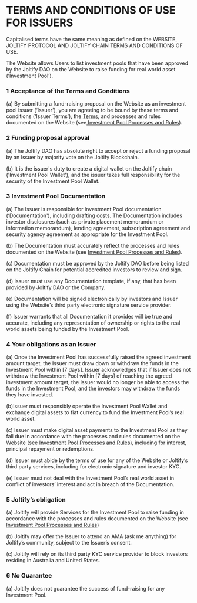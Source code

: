 # TERMS AND CONDITIONS OF USE FOR ISSUERS

Capitalised terms have the same meaning as defined on the WEBSITE, JOLTIFY PROTOCOL AND JOLTIFY CHAIN TERMS AND CONDITIONS OF USE.

The Website allows Users to list investment pools that have been approved by the Joltify DAO on the Website to raise funding for real world asset (‘Investment Pool’).

### 1 Acceptance of the Terms and Conditions

(a) By submitting a fund-raising proposal on the Website as an investment pool issuer (‘Issuer’), you are agreeing to be bound by these terms and conditions (‘Issuer Terms’), the [Terms](website-joltify-protocol-and-joltify-chain-terms-and-conditions-of-use.md), and processes and rules documented on the Website (see[ Investment Pool Processes and Rules](terms-and-conditions-of-use-for-issuers.md#3-investment-pool-documentation)).

### 2 Funding proposal approval

(a) The Joltify DAO has absolute right to accept or reject a funding proposal by an Issuer by majority vote on the Joltify Blockchain.

(b) It is the issuer's duty to create a digital wallet on the Joltify chain ('Investment Pool Wallet'), and the issuer takes full responsibility for the security of the Investment Pool Wallet.

### 3 Investment Pool Documentation

(a) The Issuer is responsible for Investment Pool documentation (‘Documentation'), including drafting costs. The Documentation includes investor disclosures (such as private placement memorandum or information memorandum), lending agreement, subscription agreement and security agency agreement as appropriate for the Investment Pool.

(b) The Documentation must accurately reflect the processes and rules documented on the Website (see [Investment Pool Processes and Rules](terms-and-conditions-of-use-for-issuers.md#3-investment-pool-documentation)).

(c) Documentation must be approved by the Joltify DAO before being listed on the Joltify Chain for potential accredited investors to review and sign.

(d) Issuer must use any Documentation template, if any, that has been provided by Joltify DAO or the Company.

(e) Documentation will be signed electronically by investors and Issuer using the Website’s third party electronic signature service provider.

(f) Issuer warrants that all Documentation it provides will be true and accurate, including any representation of ownership or rights to the real world assets being funded by the Investment Pool. &#x20;

### 4 Your obligations as an Issuer

(a) Once the Investment Pool has successfully raised the agreed investment amount target, the Issuer must draw down or withdraw the funds in the Investment Pool within \[7 days]. Issuer acknowledges that if Issuer does not withdraw the Investment Pool within \[7 days] of reaching the agreed investment amount target, the Issuer would no longer be able to access the funds in the Investment Pool, and the investors may withdraw the funds they have invested.

(b)Issuer must responsibly operate the Investment Pool Wallet and exchange digital assets to fiat currency to fund the Investment Pool’s real world asset.

(c) Issuer must make digital asset payments to the Investment Pool as they fall due in accordance with the processes and rules documented on the Website (see [Investment Pool Processes and Rules](terms-and-conditions-of-use-for-issuers.md#3-investment-pool-documentation)), including for interest, principal repayment or redemptions.

(d) Issuer must abide by the terms of use for any of the Website or Joltify’s third party services, including for electronic signature and investor KYC.

(e) Issuer must not deal with the Investment Pool’s real world asset in conflict of investors’ interest and act in breach of the Documentation.

### 5 Joltify’s obligation

(a) Joltify will provide Services for the Investment Pool to raise funding in accordance with the processes and rules documented on the Website (see [Investment Pool Processes and Rules](terms-and-conditions-of-use-for-issuers.md#3-investment-pool-documentation))

(b) Joltify may offer the Issuer to attend an AMA (ask me anything) for Joltify’s community, subject to the Issuer’s consent.

(c) Joltify will rely on its third party KYC service provider to block investors residing in Australia and United States.



### 6 No Guarantee

(a) Joltify does not guarantee the success of fund-raising for any Investment Pool.

